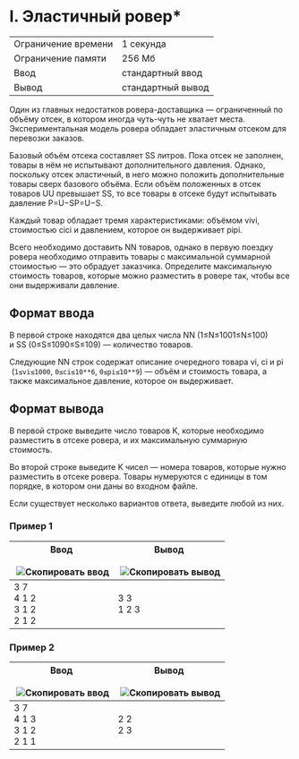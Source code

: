 # I. Эластичный ровер*

|   |   |
|---|---|
|Ограничение времени|1 секунда|
|Ограничение памяти|256 Мб|
|Ввод|стандартный ввод|
|Вывод|стандартный вывод|

Один из главных недостатков ровера-доставщика — ограниченный по объёму отсек, в котором иногда чуть-чуть не хватает места. Экспериментальная модель ровера обладает эластичным отсеком для перевозки заказов.

Базовый объём отсека составляет SS литров. Пока отсек не заполнен, товары в нём не испытывают дополнительного давления. Однако, поскольку отсек эластичный, в него можно положить дополнительные товары сверх базового объёма. Если объём положенных в отсек товаров UU превышает SS, то все товары в отсеке будут испытывать давление P=U−SP=U−S.

Каждый товар обладает тремя характеристиками: объёмом vivi​, стоимостью cici​ и давлением, которое он выдерживает pipi​.

Всего необходимо доставить NN товаров, однако в первую поездку ровера необходимо отправить товары с максимальной суммарной стоимостью — это обрадует заказчика. Определите максимальную стоимость товаров, которые можно разместить в ровере так, чтобы все они выдерживали давление.

## Формат ввода

В первой строке находятся два целых числа NN (1≤N≤1001≤N≤100) и SS (0≤S≤1090≤S≤109) — количество товаров.

Следующие NN строк содержат описание очередного товара vi​, ci​ и pi​ (`1≤vi≤1000`, `0≤ci≤10**6`, `0≤pi≤10**9`) — объём и стоимость товара, а также максимальное давление, которое он выдерживает.

## Формат вывода

В первой строке выведите число товаров K, которые необходимо разместить в отсеке ровера, и их максимальную суммарную стоимость.

Во второй строке выведите K чисел — номера товаров, которые нужно разместить в отсеке ровера. Товары нумеруются с единицы в том порядке, в котором они даны во входном файле.

Если существует несколько вариантов ответа, выведите любой из них.

### Пример 1

|Ввод<br><br> ![Скопировать ввод](https://yastatic.net/lego/_/La6qi18Z8LwgnZdsAr1qy1GwCwo.gif)|Вывод<br><br> ![Скопировать вывод](https://yastatic.net/lego/_/La6qi18Z8LwgnZdsAr1qy1GwCwo.gif)|
|---|---|
|3 7<br>4 1 2<br>3 1 2<br>2 1 2|3 3<br>1 2 3|

### Пример 2

|Ввод<br><br> ![Скопировать ввод](https://yastatic.net/lego/_/La6qi18Z8LwgnZdsAr1qy1GwCwo.gif)|Вывод<br><br> ![Скопировать вывод](https://yastatic.net/lego/_/La6qi18Z8LwgnZdsAr1qy1GwCwo.gif)|
|---|---|
|3 7<br>4 1 3<br>3 1 2<br>2 1 1|2 2<br>2 3|